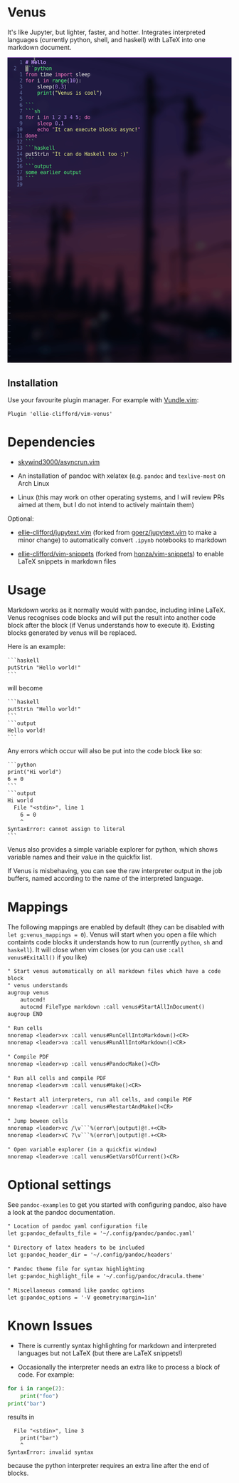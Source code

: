 # Venus

It's like Jupyter, but lighter, faster, and hotter. Integrates interpreted
languages (currently python, shell, and haskell) with LaTeX into one markdown
document.

![Demo](demo.gif)

## Installation

Use your favourite plugin manager. For example with
[Vundle.vim](https://github.com/VundleVim/Vundle.vim):
```vimscript
Plugin 'ellie-clifford/vim-venus'
```

# Dependencies

- [skywind3000/asyncrun.vim](https://github.com/skywind3000/asyncrun.vim)

- An installation of pandoc with xelatex (e.g. `pandoc` and `texlive-most` on
  Arch Linux

- Linux (this may work on other operating systems, and I will review PRs aimed
  at them, but I do not intend to actively maintain them)

Optional:

- [ellie-clifford/jupytext.vim](https://git.sr.ht/~ecc/jupytext.vim)
  (forked from [goerz/jupytext.vim](https://github.com/goerz/jupytext.vim) to
  make a minor change) to automatically convert `.ipynb` notebooks to markdown

- [ellie-clifford/vim-snippets](https://git.sr.ht/~ecc/vim-snippets)
  (forked from [honza/vim-snippets](https://github.com/honza/vim-snippets)) to
  enable LaTeX snippets in markdown files

# Usage

Markdown works as it normally would with pandoc, including inline LaTeX. Venus
recognises code blocks and will put the result into another code block after
the block (if Venus understands how to execute it). Existing blocks generated
by venus will be replaced.

Here is an example:

    ```haskell
    putStrLn "Hello world!"
    ```

will become

    ```haskell
    putStrLn "Hello world!"
    ```
    ```output
    Hello world!
    ```

Any errors which occur will also be put into the code block like so:

    ```python
    print("Hi world")
    6 = 0
    ```
    ```output
    Hi world
      File "<stdin>", line 1
        6 = 0
        ^
    SyntaxError: cannot assign to literal
    ```

Venus also provides a simple variable explorer for python, which shows variable
names and their value in the quickfix list.

If Venus is misbehaving, you can see the raw interpreter output in the job
buffers, named according to the name of the interpreted language.

# Mappings

The following mappings are enabled by default (they can be disabled with
`let g:venus_mappings = 0`). Venus will start when you open a file which
containts code blocks it understands how to run (currently `python`, `sh` and
`haskell`). It will close when vim closes (or you can use `:call
venus#ExitAll()` if you like)

```vimscript
" Start venus automatically on all markdown files which have a code block
" venus understands
augroup venus
	autocmd!
	autocmd FileType markdown :call venus#StartAllInDocument()
augroup END

" Run cells
nnoremap <leader>vx :call venus#RunCellIntoMarkdown()<CR>
nnoremap <leader>va :call venus#RunAllIntoMarkdown()<CR>

" Compile PDF
nnoremap <leader>vp :call venus#PandocMake()<CR>

" Run all cells and compile PDF
nnoremap <leader>vm :call venus#Make()<CR>

" Restart all interpreters, run all cells, and compile PDF
nnoremap <leader>vr :call venus#RestartAndMake()<CR>

" Jump beween cells
nnoremap <leader>vc /\v```%(error\|output)@!.+<CR>
nnoremap <leader>vC ?\v```%(error\|output)@!.+<CR>

" Open variable explorer (in a quickfix window)
nnoremap <leader>ve :call venus#GetVarsOfCurrent()<CR>
```

# Optional settings

See `pandoc-examples` to get you started with configuring pandoc, also have a
look at the pandoc documentation.

```vimscript
" Location of pandoc yaml configuration file
let g:pandoc_defaults_file = '~/.config/pandoc/pandoc.yaml'

" Directory of latex headers to be included
let g:pandoc_header_dir = '~/.config/pandoc/headers'

" Pandoc theme file for syntax highlighting
let g:pandoc_highlight_file = '~/.config/pandoc/dracula.theme'

" Miscellaneous command like pandoc options
let g:pandoc_options = '-V geometry:margin=1in'
```

# Known Issues

- There is currently syntax highlighting for markdown and interpreted languages
  but not LaTeX (but there are LaTeX snippets!)

- Occasionally the interpreter needs an extra like to process a block of
  code. For example:
```python
for i in range(2):
	print("foo")
print("bar")
```
results in
```error
  File "<stdin>", line 3
    print("bar")
    ^
SyntaxError: invalid syntax
```
because the python interpreter requires an extra line after the end of blocks.
